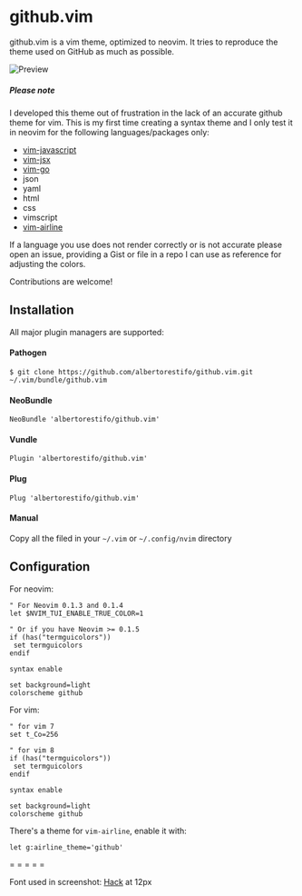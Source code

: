 # github.vim

github.vim is a vim theme, optimized to neovim. It tries to reproduce the
theme used on GitHub as much as possible.

![Preview](https://i.imgur.com/cdxSVlZ.png)

##### Please note

I developed this theme out of frustration in the lack of an accurate github theme
for vim. This is my first time creating a syntax theme and I only test it in neovim
for the following languages/packages only:

- [vim-javascript](https://github.com/pangloss/vim-javascript)
- [vim-jsx](https://github.com/mxw/vim-jsx)
- [vim-go](https://github.com/fatih/vim-go)
- json
- yaml
- html
- css
- vimscript
- [vim-airline](https://github.com/vim-airline/vim-airline)

If a language you use does not render correctly or is not accurate please open
an issue, providing a Gist or file in a repo I can use as reference for
adjusting the colors.

Contributions are welcome!

## Installation

All major plugin managers are supported:

#### Pathogen

```
$ git clone https://github.com/albertorestifo/github.vim.git ~/.vim/bundle/github.vim
```

#### NeoBundle

```
NeoBundle 'albertorestifo/github.vim'
```

#### Vundle

```
Plugin 'albertorestifo/github.vim'
```

#### Plug

```
Plug 'albertorestifo/github.vim'
```

#### Manual

Copy all the filed in your `~/.vim` or `~/.config/nvim` directory


## Configuration

For neovim:

```
" For Neovim 0.1.3 and 0.1.4
let $NVIM_TUI_ENABLE_TRUE_COLOR=1

" Or if you have Neovim >= 0.1.5
if (has("termguicolors"))
 set termguicolors
endif

syntax enable

set background=light
colorscheme github
```

For vim:

```vim
" for vim 7
set t_Co=256

" for vim 8
if (has("termguicolors"))
 set termguicolors
endif

syntax enable

set background=light
colorscheme github
```

There's a theme for `vim-airline`, enable it with:

```vim
let g:airline_theme='github'
```

= = = = = 

Font used in screenshot: [Hack](https://github.com/chrissimpkins/Hack) at 12px

